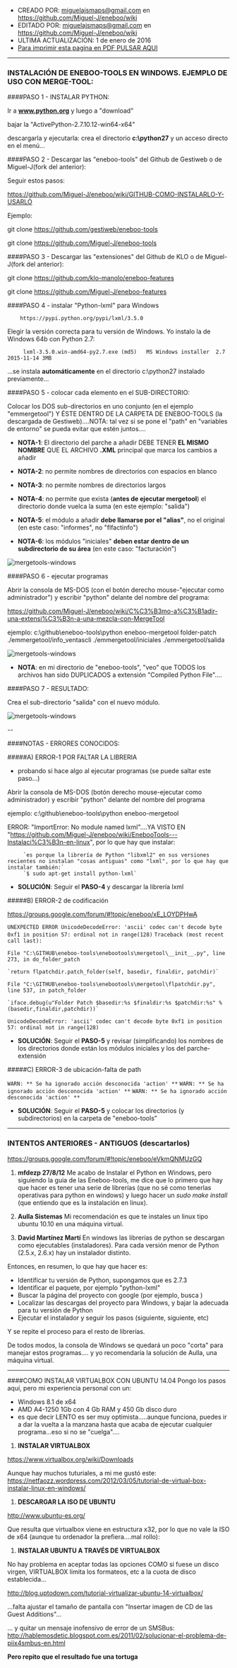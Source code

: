 * CREADO POR: miguelajsmaps@gmail.com en https://github.com/Miguel-J/eneboo/wiki
* EDITADO POR: miguelajsmaps@gmail.com en https://github.com/Miguel-J/eneboo/wiki
* ULTIMA ACTUALIZACIÓN: 1 de enero de 2016
* [Para imprimir esta pagina en PDF PULSAR AQUI](https://gitprint.com/Miguel-J/eneboo/wiki/Eneboo-Tools-en-Windows)

----
### INSTALACIÓN DE ENEBOO-TOOLS EN WINDOWS. EJEMPLO DE USO CON MERGE-TOOL:

####PASO 1 - INSTALAR PYTHON:

Ir a **www.python.org**  y luego a "download"

bajar la "ActivePython-2.7.10.12-win64-x64"

descargarla y ejecutarla: crea el directorio **c:\python27** y un acceso directo en el menú...

####PASO 2 - Descargar las "eneboo-tools" del Github de Gestiweb o de Miguel-J(fork del anterior):

Seguir estos pasos:

https://github.com/Miguel-J/eneboo/wiki/GITHUB-COMO-INSTALARLO-Y-USARLO

Ejemplo:

git clone https://github.com/gestiweb/eneboo-tools

git clone https://github.com/Miguel-J/eneboo-tools

####PASO 3 - Descargar las "extensiones" del Github de KLO o de Miguel-J(fork del anterior):

git clone https://github.com/klo-manolo/eneboo-features

git clone https://github.com/Miguel-J/eneboo-features

####PASO 4 - instalar "Python-lxml" para Windows

        https://pypi.python.org/pypi/lxml/3.5.0

Elegir la versión correcta para tu versión de Windows. Yo instalo la de Windows 64b con Python 2.7:

         lxml-3.5.0.win-amd64-py2.7.exe (md5)   MS Windows installer  2.7  2015-11-14 3MB 

...se instala **automáticamente** en el directorio c:\python27 instalado previamente...


####PASO 5 - colocar cada elemento en el SUB-DIRECTORIO:

Colocar los DOS sub-directorios en uno conjunto (en el ejemplo "emmergetool") Y ÉSTE DENTRO DE LA CARPETA DE ENEBOO-TOOLS (la descargada de Gestiweb)....NOTA: tal vez si se pone el "path" en "variables de entorno" se pueda evitar que estén juntos....

* **NOTA-1**: El directorio del parche a añadir DEBE TENER **EL MISMO NOMBRE** QUE EL ARCHIVO **.XML** principal que marca los cambios a añadir

* **NOTA-2**: no permite nombres de directorios con espacios en blanco
* **NOTA-3**: no permite nombres de directorios largos
* **NOTA-4**: no permite que exista (**antes de ejecutar mergetool**) el directorio donde vuelca la suma (en este ejemplo: "salida")
* **NOTA-5**: el módulo a añadir **debe llamarse por el "alias"**, no el original (en este caso: "informes", no "flfactinfo")
* **NOTA-6**: los módulos "iniciales" **deben estar dentro de un subdirectorio de su área** (en este caso: "facturación")

![mergetools-windows](https://github.com/Miguel-J/eneboo/blob/master/imagen/eneboo-tools/mergetool-windows02.jpg)

####PASO 6 - ejecutar programas

Abrir la consola de  MS-DOS (con el botón derecho mouse-"ejecutar como administrador") y escribir "python" delante del nombre del programa:

https://github.com/Miguel-J/eneboo/wiki/C%C3%B3mo-a%C3%B1adir-una-extensi%C3%B3n-a-una-mezcla-con-MergeTool

ejemplo: c:\github\eneboo-tools\python eneboo-mergetool folder-patch ./emmergetool/info_ventascli ./emmergetool/iniciales ./emmergetool/salida

![mergetools-windows](https://github.com/Miguel-J/eneboo/blob/master/imagen/eneboo-tools/mergetool-windows03.jpg)

* **NOTA**: en mi directorio de "eneboo-tools", "veo" que TODOS los archivos han sido DUPLICADOS a extensión "Compiled Python File"....

####PASO 7 - RESULTADO:

Crea el sub-directorio "salida" con el nuevo módulo.

![mergetools-windows](https://github.com/Miguel-J/eneboo/blob/master/imagen/eneboo-tools/mergetool-windows04.jpg)

--

####NOTAS - ERRORES CONOCIDOS:

#####A) ERROR-1 POR FALTAR LA LIBRERIA 

* probando si hace algo al ejecutar programas (se puede saltar este paso...)

Abrir la consola de  MS-DOS (botón derecho mouse-ejecutar como administrador) y escribir "python" delante del nombre del programa

ejemplo: c:\github\eneboo-tools\python eneboo-mergetool

ERROR: "ImportError: No module named lxml"....YA VISTO EN "https://github.com/Miguel-J/eneboo/wiki/EnebooTools---Instalaci%C3%B3n-en-linux", por lo que hay que instalar:

         `es porque la librería de Python "libxml2" en sus versiones recientes no instalan "cosas antiguas" como "lxml", por lo que hay que instalar también:`
         `$ sudo apt-get install python-lxml` 

* **SOLUCIÓN**: Seguir el **PASO-4** y descargar la librería lxml

#####B) ERROR-2 de codificación

https://groups.google.com/forum/#!topic/eneboo/xE_LOYDPHwA

`UNEXPECTED ERROR UnicodeDecodeError: 'ascii' codec can't decode byte 0xf1 in position 57: ordinal not in range(128)`
`Traceback (most recent call last):`

  `File "C:\GITHUB\eneboo-tools\enebootools\mergetool\__init__.py", line 273, in do_folder_patch`

    `return flpatchdir.patch_folder(self, basedir, finaldir, patchdir)`

  `File "C:\GITHUB\eneboo-tools\enebootools\mergetool\flpatchdir.py", line 537, in patch_folder`

    `iface.debug(u"Folder Patch $basedir:%s $finaldir:%s $patchdir:%s" % (basedir,finaldir,patchdir))`

`UnicodeDecodeError: 'ascii' codec can't decode byte 0xf1 in position 57: ordinal not in range(128)`

* **SOLUCIÓN**: Seguir el **PASO-5** y revisar (simplificando) los nombres de los directorios donde están los módulos iniciales y los del parche-extensión

#####C) ERROR-3 de ubicación-falta de path

`WARN: ** Se ha ignorado acción desconocida 'action' **`
`WARN: ** Se ha ignorado acción desconocida 'action' **`
`WARN: ** Se ha ignorado acción desconocida 'action' **`

* **SOLUCIÓN**: Seguir el **PASO-5** y colocar los directorios (y subdirectorios) en la carpeta de "eneboo-tools"

---

### INTENTOS ANTERIORES - ANTIGUOS (descartarlos)

https://groups.google.com/forum/#!topic/eneboo/eVkmQNMUzGQ

1. **mfdezp    27/8/12**
Me acabo de Instalar el Python en Windows, pero siguiendo la guia de las Eneboo-tools, me dice que lo primero que hay que hacer es tener una serie de librerías (que no sé como tenerlas operativas para python en windows) y luego hacer un 
_sudo make install_ (que entiendo que es la instalación en linux). 

2. **Aulla Sistemas**
Mi recomendación es que te instales un linux tipo ubuntu 10.10 en una máquina virtual.

3. **David Martínez Martí**
En windows las librerías de python se descargan como ejecutables (instaladores). Para cada versión menor de Python  (2.5.x, 2.6.x) hay un instalador distinto. 

Entonces, en resumen, lo que hay que hacer es: 

- Identificar tu versión de Python, supongamos que es 2.7.3 
- Identificar el paquete, por ejemplo "python-lxml" 
- Buscar la página del proyecto con google (por ejemplo, busca <python lxml>) 
- Localizar las descargas del proyecto para Windows, y bajar la 
adecuada para tu versión de Python 
- Ejecutar el instalador y seguir los pasos (siguiente, siguiente, etc) 

Y se repite el proceso para el resto de librerías. 

De todos modos, la consola de Windows se quedará un poco "corta" para 
manejar estos programas.... y yo recomendaría la solución de Aulla, 
una máquina virtual. 

---

####COMO INSTALAR VIRTUALBOX CON UBUNTU 14.04
Pongo los pasos aquí, pero mi experiencia personal con un:
* Windows 8.1 de x64
* AMD A4-1250 1Gb con 4 Gb RAM y 450 Gb disco duro
* es que decir LENTO es ser muy optimista.....aunque funciona, puedes ir a dar la vuelta a la manzana hasta que acaba de ejecutar cualquier programa...eso si no se "cuelga"....

1. **INSTALAR VIRTUALBOX**

https://www.virtualbox.org/wiki/Downloads

Aunque hay muchos tuturiales, a mi me gustó este:
https://netfaozz.wordpress.com/2012/03/05/tutorial-de-virtual-box-instalar-linux-en-windows/

1. **DESCARGAR LA ISO DE UBUNTU**

http://www.ubuntu-es.org/

Que resulta que virtualbox viene en estructura x32, por lo que no vale la ISO de x64 (aunque tu ordenador la prefiera....mal rollo):

1. **INSTALAR UBUNTU A TRAVÉS DE VIRTUALBOX**

No hay problema en aceptar todas las opciones COMO si fuese un disco virgen, VIRTUALBOX limita los formateos, etc a la cuota de disco establecida...

http://blog.uptodown.com/tutorial-virtualizar-ubuntu-14-virtualbox/

...falta ajustar el tamaño de pantalla con "Insertar imagen de CD de las Guest Additions"...

... y quitar un mensaje inofensivo de error de un SMSBus:
http://hablemosdetic.blogspot.com.es/2011/02/solucionar-el-problema-de-piix4smbus-en.html

**Pero repito que el resultado fue una tortuga**

